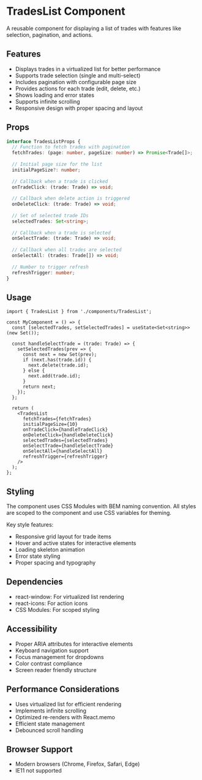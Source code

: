 # TradesList Component

A reusable component for displaying a list of trades with features like selection, pagination, and actions.

## Features

- Displays trades in a virtualized list for better performance
- Supports trade selection (single and multi-select)
- Includes pagination with configurable page size
- Provides actions for each trade (edit, delete, etc.)
- Shows loading and error states
- Supports infinite scrolling
- Responsive design with proper spacing and layout

## Props

```typescript
interface TradesListProps {
  // Function to fetch trades with pagination
  fetchTrades: (page: number, pageSize: number) => Promise<Trade[]>;
  
  // Initial page size for the list
  initialPageSize?: number;
  
  // Callback when a trade is clicked
  onTradeClick: (trade: Trade) => void;
  
  // Callback when delete action is triggered
  onDeleteClick: (trade: Trade) => void;
  
  // Set of selected trade IDs
  selectedTrades: Set<string>;
  
  // Callback when a trade is selected
  onSelectTrade: (trade: Trade) => void;
  
  // Callback when all trades are selected
  onSelectAll: (trades: Trade[]) => void;
  
  // Number to trigger refresh
  refreshTrigger: number;
}
```

## Usage

```tsx
import { TradesList } from './components/TradesList';

const MyComponent = () => {
  const [selectedTrades, setSelectedTrades] = useState<Set<string>>(new Set());
  
  const handleSelectTrade = (trade: Trade) => {
    setSelectedTrades(prev => {
      const next = new Set(prev);
      if (next.has(trade.id)) {
        next.delete(trade.id);
      } else {
        next.add(trade.id);
      }
      return next;
    });
  };

  return (
    <TradesList
      fetchTrades={fetchTrades}
      initialPageSize={10}
      onTradeClick={handleTradeClick}
      onDeleteClick={handleDeleteClick}
      selectedTrades={selectedTrades}
      onSelectTrade={handleSelectTrade}
      onSelectAll={handleSelectAll}
      refreshTrigger={refreshTrigger}
    />
  );
};
```

## Styling

The component uses CSS Modules with BEM naming convention. All styles are scoped to the component and use CSS variables for theming.

Key style features:
- Responsive grid layout for trade items
- Hover and active states for interactive elements
- Loading skeleton animation
- Error state styling
- Proper spacing and typography

## Dependencies

- react-window: For virtualized list rendering
- react-icons: For action icons
- CSS Modules: For scoped styling

## Accessibility

- Proper ARIA attributes for interactive elements
- Keyboard navigation support
- Focus management for dropdowns
- Color contrast compliance
- Screen reader friendly structure

## Performance Considerations

- Uses virtualized list for efficient rendering
- Implements infinite scrolling
- Optimized re-renders with React.memo
- Efficient state management
- Debounced scroll handling

## Browser Support

- Modern browsers (Chrome, Firefox, Safari, Edge)
- IE11 not supported 